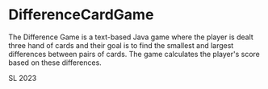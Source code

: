 ﻿# DifferenceCardGame
The Difference Game is a text-based Java game where the player is dealt three hand of cards and their goal is to find the smallest and largest differences between pairs of cards. The game calculates the player's score based on these differences.

SL 2023
